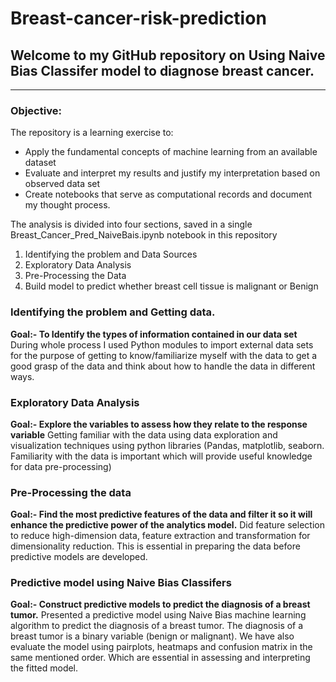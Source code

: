 # Breast-cancer-risk-prediction

## Welcome to my GitHub repository on Using Naive Bias Classifer model to diagnose breast cancer.

---

### Objective:
The repository is a learning exercise to:
* Apply the fundamental concepts of machine learning from an available dataset
* Evaluate and interpret my results and justify my interpretation based on observed data set
* Create notebooks that serve as computational records and document my thought process. 

The analysis is divided into four sections, saved in a single Breast_Cancer_Pred_NaiveBais.ipynb notebook in this repository
1. Identifying the problem  and Data Sources
2. Exploratory Data Analysis
3. Pre-Processing the Data
4. Build model to predict whether breast cell tissue is  malignant or Benign

### Identifying the problem and Getting data.
**Goal:- To Identify the types of information contained in our data set**
During whole process I used Python modules to import external data sets for the purpose of getting to know/familiarize myself with the data to get a good grasp of the data and think about how to handle the data in different ways. 

### Exploratory Data Analysis
**Goal:- Explore the variables to assess how they relate to the response variable** 
Getting familiar with the data using data exploration and visualization techniques using python libraries (Pandas, matplotlib, seaborn. Familiarity with the data is important which will provide useful knowledge for data pre-processing)

### Pre-Processing the data
**Goal:- Find the most predictive features of the data and filter it so it will enhance the predictive power of the analytics model.**
Did feature selection to reduce high-dimension data, feature extraction and transformation for dimensionality reduction. This is essential in preparing the data before predictive models are developed.

### Predictive model using Naive Bias Classifers
**Goal:- Construct predictive models to predict the diagnosis of a breast tumor.** 
Presented a predictive model using Naive Bias machine learning algorithm to predict the diagnosis of a breast tumor. The diagnosis of a breast tumor is a binary variable (benign or malignant). We have also evaluate the model using pairplots, heatmaps and confusion matrix in the same mentioned order. Which are essential in assessing and interpreting the fitted model.

